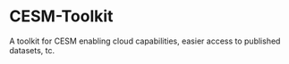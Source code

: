 # CESM-Toolkit
A toolkit for CESM enabling cloud capabilities, easier access to published datasets, tc.
